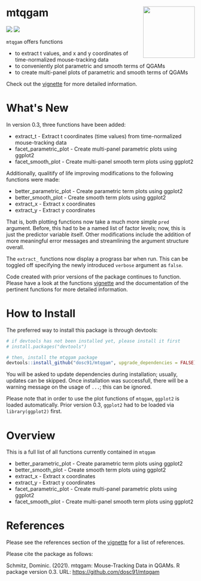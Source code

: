 # mtqgam <img src='https://dominicschmitz.com/packages/mtqgam_logo2.png' align="right" height="138" />

<!-- badges: start -->
![](https://img.shields.io/badge/version-0.3-FFA70B.svg)
![](https://img.shields.io/github/last-commit/dosc91/mtqgam)
<!-- badges: end -->

`mtqgam` offers functions

- to extract t values, and x and y coordinates of time-normalized mouse-tracking data
- to conveniently plot parametric and smooth terms of QGAMs
- to create multi-panel plots of parametric and smooth terms of QGAMs

Check out the [vignette](http://htmlpreview.github.io/?https://github.com/dosc91/mtqgam/blob/main/vignettes/functions.html) for more detailed information.

# What's New

In version 0.3, three functions have been added:

- extract_t - Extract t coordinates (time values) from time-normalized mouse-tracking data
- facet_parametric_plot - Create multi-panel parametric plots using ggplot2
- facet_smooth_plot - Create multi-panel smooth term plots using ggplot2

Additionally, qualitify of life improving modifications to the following functions were made:

- better_parametric_plot - Create parametric term plots using ggplot2
- better_smooth_plot - Create smooth term plots using ggplot2
- extract_x - Extract x coordinates
- extract_y - Extract y coordinates

That is, both plotting functions now take a much more simple `pred` argument. Before, this had to be a named list of factor levels; now, this is just the predictor variable itself. Other modifications include the addition of more meaningful error messages and streamlining the argument structure overall. 

The `extract_` functions now display a prograss bar when run. This can be toggled off specifying the newly introduced `verbose` argument as `false`.

Code created with prior versions of the package continues to function. Please have a look at the functions [vignette](http://htmlpreview.github.io/?https://github.com/dosc91/mtqgam/blob/main/vignettes/functions.html) and the documentation of the pertinent functions for more detailed information.

# How to Install

The preferred way to install this package is through devtools:

```r
# if devtools has not been installed yet, please install it first
# install.packages("devtools")

# then, install the mtqgam package
devtools::install_github("dosc91/mtqgam", upgrade_dependencies = FALSE)
```

You will be asked to update dependencies during installation; usually, updates can be skipped. Once installation was successfull, there will be a warning message on the usage of `...`; this can be ignored.

Please note that in order to use the plot functions of `mtqgam`, `ggplot2` is loaded automatically. Prior version 0.3, `ggplot2` had to be loaded via `library(ggplot2)` first.

# Overview

This is a full list of all functions currently contained in `mtqgam`

- better_parametric_plot - Create parametric term plots using ggplot2
- better_smooth_plot - Create smooth term plots using ggplot2
- extract_x - Extract x coordinates
- extract_y - Extract y coordinates
- facet_parametric_plot - Create multi-panel parametric plots using ggplot2
- facet_smooth_plot - Create multi-panel smooth term plots using ggplot2

# References

Please see the references section of the [vignette](http://htmlpreview.github.io/?https://github.com/dosc91/mtqgam/blob/main/vignettes/functions.html) for a list of references.

Please cite the package as follows:

Schmitz, Dominic. (2021). mtqgam: Mouse-Tracking Data in QGAMs. R package version 0.3. URL: https://github.com/dosc91/mtqgam
